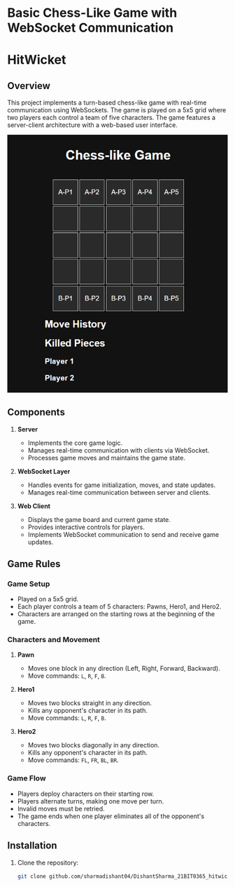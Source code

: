 # Basic Chess-Like Game with WebSocket Communication
# HitWicket 
## Overview

This project implements a turn-based chess-like game with real-time communication using WebSockets. The game is played on a 5x5 grid where two players each control a team of five characters. The game features a server-client architecture with a web-based user interface.

![Game Board](images/game-board.png)

## Components

1. **Server**
   - Implements the core game logic.
   - Manages real-time communication with clients via WebSocket.
   - Processes game moves and maintains the game state.

2. **WebSocket Layer**
   - Handles events for game initialization, moves, and state updates.
   - Manages real-time communication between server and clients.

3. **Web Client**
   - Displays the game board and current game state.
   - Provides interactive controls for players.
   - Implements WebSocket communication to send and receive game updates.

## Game Rules

### Game Setup
- Played on a 5x5 grid.
- Each player controls a team of 5 characters: Pawns, Hero1, and Hero2.
- Characters are arranged on the starting rows at the beginning of the game.

### Characters and Movement
1. **Pawn**
   - Moves one block in any direction (Left, Right, Forward, Backward).
   - Move commands: `L`, `R`, `F`, `B`.

2. **Hero1**
   - Moves two blocks straight in any direction.
   - Kills any opponent's character in its path.
   - Move commands: `L`, `R`, `F`, `B`.

3. **Hero2**
   - Moves two blocks diagonally in any direction.
   - Kills any opponent's character in its path.
   - Move commands: `FL`, `FR`, `BL`, `BR`.

### Game Flow
- Players deploy characters on their starting row.
- Players alternate turns, making one move per turn.
- Invalid moves must be retried.
- The game ends when one player eliminates all of the opponent's characters.

## Installation

1. Clone the repository:
   ```bash
   git clone github.com/sharmadishant04/DishantSharma_21BIT0365_hitwicket.git
